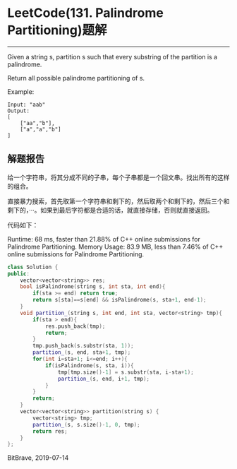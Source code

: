 # LeetCode(131. Palindrome Partitioning)题解
------
Given a string s, partition s such that every substring of the partition is a palindrome.

Return all possible palindrome partitioning of s.

Example:

    Input: "aab"
    Output:
    [
        ["aa","b"],
        ["a","a","b"]
    ]

## 解题报告
给一个字符串，将其分成不同的子串，每个子串都是一个回文串。找出所有的这样的组合。

直接暴力搜索，首先取第一个字符串和剩下的，然后取两个和剩下的，然后三个和剩下的，···。如果到最后字符都是合适的话，就直接存储，否则就直接返回。

代码如下：

Runtime: 68 ms, faster than 21.88% of C++ online submissions for Palindrome Partitioning.
Memory Usage: 83.9 MB, less than 7.46% of C++ online submissions for Palindrome Partitioning.

```c++
class Solution {
public:
    vector<vector<string>> res;
    bool isPalindrome(string s, int sta, int end){
        if(sta >= end) return true;
        return s[sta]==s[end] && isPalindrome(s, sta+1, end-1);
    }
    void partition_(string s, int end, int sta, vector<string> tmp){
        if(sta > end){
            res.push_back(tmp);
            return;
        }
        tmp.push_back(s.substr(sta, 1));
        partition_(s, end, sta+1, tmp);
        for(int i=sta+1; i<=end; i++){
            if(isPalindrome(s, sta, i)){
                tmp[tmp.size()-1] = s.substr(sta, i-sta+1);
                partition_(s, end, i+1, tmp);
            }
        }
        return;
    }
    vector<vector<string>> partition(string s) {
        vector<string> tmp;
        partition_(s, s.size()-1, 0, tmp);
        return res;
    }
};
```

BitBrave, 2019-07-14